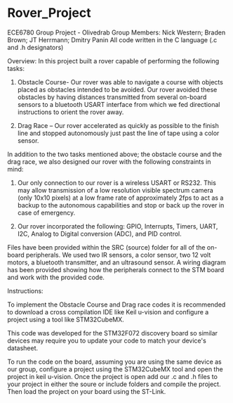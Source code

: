 # Rover_Project
ECE6780 Group Project - Olivedrab
Group Members:  Nick Western; Braden Brown; JT Herrmann; Dmitry Panin
All code written in the C language (.c and .h designators)

Overview:
In this project built a rover capable of performing the following tasks:

1. Obstacle Course- Our rover was able to navigate a course with objects placed as
obstacles intended to be avoided. Our rover avoided these obstacles by having distances transmitted from
several on-board sensors to a bluetooth USART interface from which we fed directional instructions to orient the rover away.

2. Drag Race – Our rover accelerated as quickly as possible to the finish line and stopped 
autonomously just past the line of tape using a color sensor.

In addition to the two tasks mentioned above; the obstacle course and the drag race, we also
designed our rover with the following constraints in mind:

1. Our only connection to our rover is a wireless USART or RS232. This may allow
transmission of a low resolution visible spectrum camera (only 10x10 pixels) at a low
frame rate of approximately 2fps to act as a backup to the autonomous capabilities and
stop or back up the rover in case of emergency.

2. Our rover incorporated the following: GPIO, Interrupts, Timers, UART, I2C, Analog to Digital conversion (ADC), and PID control.

Files have been provided within the SRC (source) folder for all of the on-board peripherals. We used two IR sensors, a color sensor, two 12 volt motors, a bluetooth transmitter, and an ultrasound sensor. A wiring diagram has been provided showing how the peripherals connect to the STM board and work with the provided code. 

Instructions:

To implement the Obstacle Course and Drag race codes it is recommended to download a cross
compilation IDE like Keil u-vision and configure a project using a tool like STM32CubeMX.

This code was developed for the STM32F072 discovery board so similar devices may require you to 
update your code to match your device's datasheet. 

To run the code on the board, assuming you are using the same device as our group, configure a 
project using the STM32CubeMX tool and open the project in keil u-vision. Once the project is open
add our .c and .h files to your project in either the soure or include folders and compile the project. 
Then load the project on your board using the ST-Link. 
